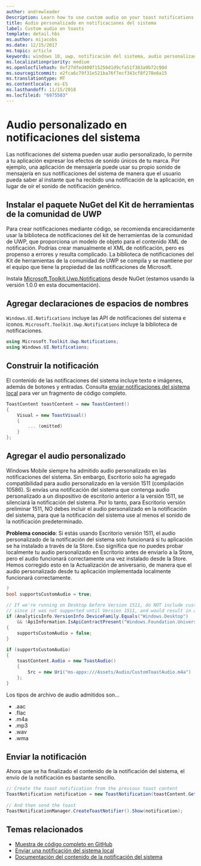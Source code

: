 ```yaml
---
author: andrewleader
Description: Learn how to use custom audio on your toast notifications.
title: Audio personalizado en notificaciones del sistema
label: Custom audio on toasts
template: detail.hbs
ms.author: mijacobs
ms.date: 12/15/2017
ms.topic: article
keywords: windows 10, uwp, notificación del sistema, audio personalizado, notificación, audio, sonido
ms.localizationpriority: medium
ms.openlocfilehash: 8ef27dfed400715256d1d9cfa51f383a9b72c90d
ms.sourcegitcommit: e2fca6c79f31e521ba76f7ecf343cf8f278e6a15
ms.translationtype: MT
ms.contentlocale: es-ES
ms.lasthandoff: 11/15/2018
ms.locfileid: "6975503"
---
```

# <a name="custom-audio-on-toasts"></a>Audio personalizado en notificaciones del sistema

Las notificaciones del sistema pueden usar audio personalizado, lo permite a tu aplicación expresar los efectos de sonido únicos de tu marca. Por ejemplo, una aplicación de mensajería puede usar su propio sonido de mensajería en sus notificaciones del sistema de manera que el usuario pueda saber al instante que ha recibido una notificación de la aplicación, en lugar de oír el sonido de notificación genérico.

## <a name="install-uwp-community-toolkit-nuget-package"></a>Instalar el paquete NuGet del Kit de herramientas de la comunidad de UWP

Para crear notificaciones mediante código, se recomienda encarecidamente usar la biblioteca de notificaciones del kit de herramientas de la comunidad de UWP, que proporciona un modelo de objeto para el contenido XML de notificación. Podrías crear manualmente el XML de notificación, pero es propenso a errores y resulta complicado. La biblioteca de notificaciones del Kit de herramientas de la comunidad de UWP se compila y se mantiene por el equipo que tiene la propiedad de las notificaciones de Microsoft.

Instala [Microsoft.Toolkit.Uwp.Notifications](https://www.nuget.org/packages/Microsoft.Toolkit.Uwp.Notifications/) desde NuGet (estamos usando la versión 1.0.0 en esta documentación).


## <a name="add-namespace-declarations"></a>Agregar declaraciones de espacios de nombres

`Windows.UI.Notifications` incluye las API de notificaciones del sistema e iconos. `Microsoft.Toolkit.Uwp.Notifications` incluye la biblioteca de notificaciones.

```csharp
using Microsoft.Toolkit.Uwp.Notifications;
using Windows.UI.Notifications;
```


## <a name="construct-the-notification"></a>Construir la notificación

El contenido de las notificaciones del sistema incluye texto e imágenes, además de botones y entradas. Consulta [enviar notificaciones del sistema local](send-local-toast.md) para ver un fragmento de código completo.

```csharp
ToastContent toastContent = new ToastContent()
{
    Visual = new ToastVisual()
    {
        ... (omitted)
    }
};
```


## <a name="add-the-custom-audio"></a>Agregar el audio personalizado

Windows Mobile siempre ha admitido audio personalizado en las notificaciones del sistema. Sin embargo, Escritorio solo ha agregado compatibilidad para audio personalizado en la versión 1511 (compilación 10586). Si envías una notificación del sistema que contenga audio personalizado a un dispositivo de escritorio anterior a la versión 1511, se silenciará la notificación del sistema. Por lo tanto, para Escritorio versión preliminar 1511, NO debes incluir el audio personalizado en la notificación del sistema, para que la notificación del sistema use al menos el sonido de la notificación predeterminado.

**Problema conocido**: Si estás usando Escritorio versión 1511, el audio personalizado de la notificación del sistema solo funcionará si tu aplicación se ha instalado a través de la Store. Eso significa que no puedes probar localmente tu audio personalizado en Escritorio antes de enviarlo a la Store, pero el audio funcionará correctamente una vez instalado desde la Store. Hemos corregido esto en la Actualización de aniversario, de manera que el audio personalizado desde tu aplicación implementada localmente funcionará correctamente.

```csharp
?
bool supportsCustomAudio = true;
 
// If we're running on Desktop before Version 1511, do NOT include custom audio
// since it was not supported until Version 1511, and would result in a silent toast.
if (AnalyticsInfo.VersionInfo.DeviceFamily.Equals("Windows.Desktop")
    && !ApiInformation.IsApiContractPresent("Windows.Foundation.UniversalApiContract", 2))
{
    supportsCustomAudio = false;
}
 
if (supportsCustomAudio)
{
    toastContent.Audio = new ToastAudio()
    {
        Src = new Uri("ms-appx:///Assets/Audio/CustomToastAudio.m4a")
    };
}
```

Los tipos de archivo de audio admitidos son...

- .aac
- .flac
- .m4a
- .mp3
- .wav
- .wma


## <a name="send-the-notification"></a>Enviar la notificación

Ahora que se ha finalizado el contenido de la notificación del sistema, el envío de la notificación es bastante sencillo.

```csharp
// Create the toast notification from the previous toast content
ToastNotification notification = new ToastNotification(toastContent.GetXml());
             
// And then send the toast
ToastNotificationManager.CreateToastNotifier().Show(notification);
```


## <a name="related-topics"></a>Temas relacionados

- [Muestra de código completo en GitHub](https://github.com/WindowsNotifications/quickstart-toast-with-custom-audio)
- [Enviar una notificación del sistema local](send-local-toast.md)
- [Documentación del contenido de la notificación del sistema](adaptive-interactive-toasts.md)